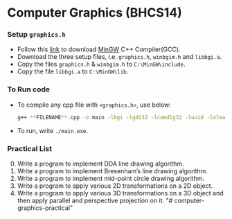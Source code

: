 # Computer Graphics (BHCS14)

### Setup `graphics.h`
- Follow this [link](https://www.geeksforgeeks.org/installing-mingw-tools-for-c-c-and-changing-environment-variable/) to download [MinGW](https://sourceforge.net/projects/mingw/) C++ Compiler(GCC).
- Download the three setup files, i.e. `graphics.h`, `winbgim.h` and `libbgi.a`.
- Copy the files `graphics.h` & `winbgim.h` to `C:\MinGW\include`.
- Copy the file `libbgi.a` to `C:\MinGW\lib`.

### To Run code
- To compile any cpp file with `<graphics.h>`, use below:

  ```bash
  g++ **FILENAME**.cpp -o main -lbgi -lgdi32 -lcomdlg32 -luuid -loleaut32 -lole32
  ```
- To run, write `./main.exe`.

### Practical List
0. Write a program to implement DDA line drawing algorithm.
1. Write a program to implement Bresenham’s line drawing algorithm.
2. Write a program to implement mid-point circle drawing algorithm.
4. Write a program to apply various 2D transformations on a 2D object.
5. Write a program to apply various 3D transformations on a 3D object and then apply parallel and perspective projection on it.
"# computer-graphics-practical" 
